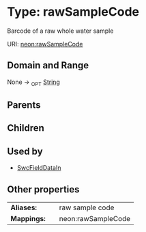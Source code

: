 
# Type: rawSampleCode


Barcode of a raw whole water sample

URI: [neon:rawSampleCode](https://data.neonscience.org/rawSampleCode)


## Domain and Range

None ->  <sub>OPT</sub> [String](types/String.md)

## Parents


## Children


## Used by

 * [SwcFieldDataIn](SwcFieldDataIn.md)

## Other properties

|  |  |  |
| --- | --- | --- |
| **Aliases:** | | raw sample code |
| **Mappings:** | | neon:rawSampleCode |

